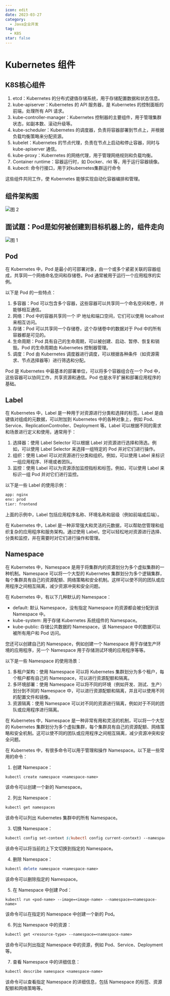 ```yaml
---
icon: edit
date: 2023-03-27
category:
  - Java企业开发
tag:
  - K8S
star: false
---
```


# Kubernetes 组件

## K8S核心组件

1. etcd：Kubernetes 的分布式键值存储系统，用于存储配置数据和状态信息。
2. kube-apiserver：Kubernetes 的 API 服务器，是 Kubernetes 的控制面板的前端，处理所有 API 请求。
3. kube-controller-manager：Kubernetes 控制器的主要组件，用于管理集群状态，如副本数、滚动升级等。
4. kube-scheduler：Kubernetes 的调度器，负责将容器部署到节点上，并根据负载均衡策略来分配资源。
5. kubelet：Kubernetes 的节点代理，负责在节点上启动和停止容器，同时与 kube-apiserver 通信。
6. kube-proxy：Kubernetes 的网络代理，用于管理网络规则和负载均衡。
7. Container runtime：容器运行时，如 Docker、rkt 等，用于运行容器镜像。
8. kubectl: 命令行接口，用于对kubernetes集群运行命令

这些组件共同工作，使 Kubernetes 能够实现自动化容器编排和管理。



## 组件架构图

![图 2](https://cdn.liuhongjiao.cn/images/2023/03/28/3-k8s-components/1679968239176.png)  


## 面试题：Pod是如何被创建到目标机器上的，组件走向
![图 1](https://cdn.liuhongjiao.cn/images/2023/03/27/3-k8s-components/1679908268941.png)  



## Pod

在 Kubernetes 中，Pod 是最小的可部署对象，由一个或多个紧密关联的容器组成，共享同一个网络命名空间和存储卷。Pod 通常被用于运行一个应用程序的实例。

以下是 Pod 的一些特点：

1. 多容器：Pod 可以包含多个容器，这些容器可以共享同一个命名空间和卷，并能够相互通信。
2. 网络：Pod 中的容器共享同一个 IP 地址和端口空间，它们可以使用 localhost 来相互访问。
3. 存储：Pod 可以共享同一个存储卷，这个存储卷中的数据对于 Pod 中的所有容器都是可见的。
4. 生命周期：Pod 具有自己的生命周期，可以被创建、启动、暂停、恢复和销毁。Pod 的生命周期由 Kubernetes 控制器管理。
5. 调度：Pod 由 Kubernetes 调度器进行调度，可以根据各种条件（如资源需求、节点选择器等）进行筛选和分配。

Pod 是 Kubernetes 中最基本的部署单位，可以将多个容器组合在一个 Pod 中，这些容器可以协同工作，共享资源和通信。Pod 也是水平扩展和部署应用程序的基础。

##  Label

在 Kubernetes 中，Label 是一种用于对资源进行分类和选择的标签。Label 是由键值对组成的元数据，可以附加到 Kubernetes 中的各种对象上，例如 Pod、Service、ReplicationController、Deployment 等。Label 可以根据不同的需求和场景进行定义和使用，通常用于：

1. 选择器：使用 Label Selector 可以根据 Label 对资源进行选择和筛选。例如，可以使用 Label Selector 来选择一组特定的 Pod 并对它们进行操作。
2. 组织：使用 Label 可以对资源进行分类和组织。例如，可以使用 Label 来标识一组应用程序、环境或者团队。
3. 监控：使用 Label 可以为资源添加监控指标和标签。例如，可以使用 Label 来标识一组 Pod 并对它们进行监控。

以下是一些 Label 的使用示例：

```perl
app: nginx
env: prod
tier: frontend
```

上面的示例中，Label 包括应用程序名称、环境名称和层级（例如前端或后端）。

在 Kubernetes 中，Label 是一种非常强大和灵活的元数据，可以帮助您管理和组织复杂的应用程序和服务架构。通过使用 Label，您可以轻松地对资源进行选择、分类和监控，并在需要时对它们进行操作和管理。

## Namespace

在 Kubernetes 中，Namespace 是用于将集群内的资源划分为多个虚拟集群的一种机制。Namespace 可以将一个大型的 Kubernetes 集群划分为多个逻辑集群，每个集群具有自己的资源配额、网络策略和安全机制。这样可以使不同的团队或应用程序之间相互隔离，减少资源冲突和安全问题。

在 Kubernetes 中，有以下几种默认的 Namespace：

- default: 默认 Namespace，没有指定 Namespace 的资源都会被分配到该 Namespace 中。
- kube-system: 用于存储 Kubernetes 系统组件的 Namespace。
- kube-public: 存储公共数据的 Namespace，该 Namespace 中的数据可以被所有用户和 Pod 访问。

您还可以创建自己的 Namespace，例如创建一个 Namespace 用于存储生产环境的应用程序，另一个 Namespace 用于存储测试环境的应用程序等等。

以下是一些 Namespace 的使用场景：

1. 多租户架构：使用 Namespace 可以将 Kubernetes 集群划分为多个租户，每个租户都有自己的 Namespace，可以进行资源配额和隔离。
2. 多环境部署：使用 Namespace 可以将不同的环境（例如开发、测试、生产）划分到不同的 Namespace 中，可以进行资源配额和隔离，并且可以使用不同的配置文件和镜像。
3. 资源隔离：使用 Namespace 可以对不同的资源进行隔离，例如对于不同的团队或应用程序进行隔离。

在 Kubernetes 中，Namespace 是一种非常有用和灵活的机制，可以将一个大型的 Kubernetes 集群划分为多个虚拟集群，每个集群具有自己的资源配额、网络策略和安全机制。这可以使不同的团队或应用程序之间相互隔离，减少资源冲突和安全问题。

在 Kubernetes 中，有很多命令可以用于管理和操作 Namespace。以下是一些常用的命令：

1. 创建 Namespace：

```perl
kubectl create namespace <namespace-name>
```

该命令可以创建一个新的 Namespace。

2. 列出 Namespace：

```perl
kubectl get namespaces
```

该命令可以列出 Kubernetes 集群中的所有 Namespace。

3. 切换 Namespace：

```perl
kubectl config set-context $(kubectl config current-context) --namespace=<namespace-name>
```

该命令可以将当前的上下文切换到指定的 Namespace。

4. 删除 Namespace：

```perl
kubectl delete namespace <namespace-name>
```

该命令可以删除指定的 Namespace。

5. 在 Namespace 中创建 Pod：

```per
kubectl run <pod-name> --image=<image-name> --namespace=<namespace-name>
```

该命令可以在指定的 Namespace 中创建一个新的 Pod。

6. 列出 Namespace 中的资源：

```perl
kubectl get <resource-type> --namespace=<namespace-name>
```

该命令可以列出指定 Namespace 中的资源，例如 Pod、Service、Deployment 等。

7. 查看 Namespace 中的详细信息：

```perl
kubectl describe namespace <namespace-name>
```

该命令可以查看指定 Namespace 的详细信息，包括 Namespace 的标签、资源配额和网络策略等。
